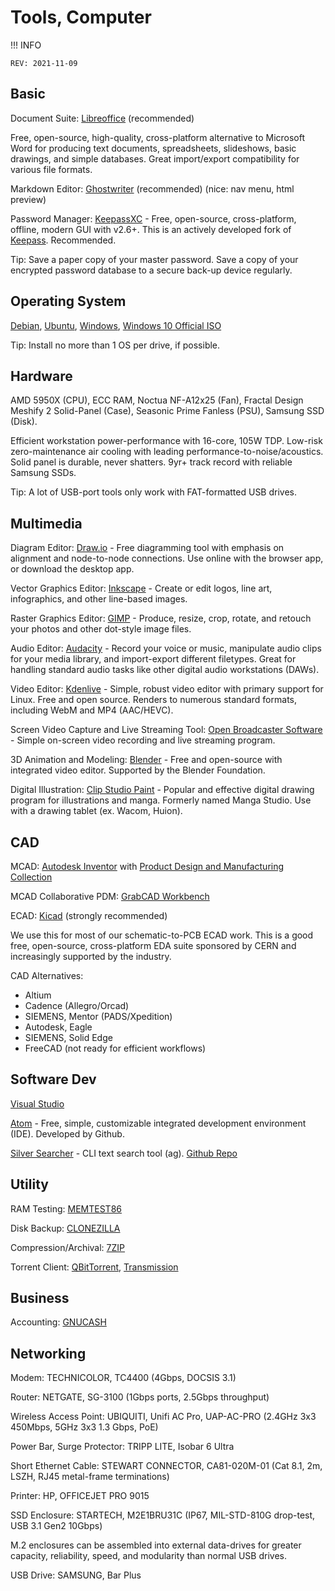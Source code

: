 # Tools, Computer

!!! INFO

	REV: 2021-11-09

## Basic

Document Suite: [Libreoffice](https://www.libreoffice.org/) (recommended)

Free, open-source, high-quality, cross-platform alternative to Microsoft Word for producing text documents, spreadsheets, slideshows, basic drawings, and simple databases. Great import/export compatibility for various file formats.

Markdown Editor: [Ghostwriter](https://wereturtle.github.io/ghostwriter/) (recommended) (nice: nav menu, html preview)

Password Manager: [KeepassXC](https://keepassxc.org/) - Free, open-source, cross-platform, offline, modern GUI with v2.6+. This is an actively developed fork of [Keepass](https://keepass.info). Recommended.

Tip: Save a paper copy of your master password. Save a copy of your encrypted password database to a secure back-up device regularly.

## Operating System

[Debian](https://www.debian.org/),
[Ubuntu](https://ubuntu.com/),
[Windows](https://www.microsoft.com/en-us/windows),
[Windows 10 Official ISO](https://www.microsoft.com/en-ca/software-download/windows10ISO)

Tip: Install no more than 1 OS per drive, if possible.

## Hardware

AMD 5950X (CPU), ECC RAM, Noctua NF-A12x25 (Fan), Fractal Design Meshify 2 Solid-Panel (Case), Seasonic Prime Fanless (PSU), Samsung SSD (Disk).

Efficient workstation power-performance with 16-core, 105W TDP. Low-risk zero-maintenance air cooling with leading performance-to-noise/acoustics. Solid panel is durable, never shatters. 9yr+ track record with reliable Samsung SSDs.

Tip: A lot of USB-port tools only work with FAT-formatted USB drives.

## Multimedia

Diagram Editor: [Draw.io](https://about.draw.io/) - Free diagramming tool with emphasis on alignment and node-to-node connections. Use online with the browser app, or download the desktop app.

Vector Graphics Editor: [Inkscape](https://inkscape.org/) - Create or edit logos, line art, infographics, and other line-based images.

Raster Graphics Editor: [GIMP](https://www.gimp.org/) - Produce, resize, crop, rotate, and retouch your photos and other dot-style image files.

Audio Editor: [Audacity](https://www.audacityteam.org/) - Record your voice or music, manipulate audio clips for your media library, and import-export different filetypes. Great for handling standard audio tasks like other digital audio workstations (DAWs).

Video Editor: [Kdenlive](https://kdenlive.org) - Simple, robust video editor with primary support for Linux. Free and open source. Renders to numerous standard formats, including WebM and MP4 (AAC/HEVC).

Screen Video Capture and Live Streaming Tool: [Open Broadcaster Software](https://obsproject.com/) - Simple on-screen video recording and live streaming program.

3D Animation and Modeling: [Blender](https://www.blender.org/) - Free and open-source with integrated video editor. Supported by the Blender Foundation.

Digital Illustration: [Clip Studio Paint](http://www.clipstudio.net/en) - Popular and effective digital drawing program for illustrations and manga. Formerly named Manga Studio. Use with a drawing tablet (ex. Wacom, Huion).

## CAD

MCAD: [Autodesk Inventor](https://www.autodesk.com/products/inventor/overview) with [Product Design and Manufacturing Collection](https://www.autodesk.com/collections/product-design-manufacturing/overview)

MCAD Collaborative PDM: [GrabCAD Workbench](https://grabcad.com/workbench)

ECAD: [Kicad](https://www.kicad.org/) (strongly recommended)

We use this for most of our schematic-to-PCB ECAD work. This is a good free, open-source, cross-platform EDA suite sponsored by CERN and increasingly supported by the industry.

CAD Alternatives:

* Altium
* Cadence (Allegro/Orcad)
* SIEMENS, Mentor (PADS/Xpedition)
* Autodesk, Eagle
* SIEMENS, Solid Edge
* FreeCAD (not ready for efficient workflows)

## Software Dev

[Visual Studio](https://visualstudio.microsoft.com/)

[Atom](https://atom.io/) - Free, simple, customizable integrated development environment (IDE). Developed by Github.

[Silver Searcher](https://geoff.greer.fm/ag/) - CLI text search tool (ag).
[Github Repo](https://github.com/ggreer/the_silver_searcher)


## Utility

RAM Testing: [MEMTEST86](https://www.memtest86.com/)

Disk Backup: [CLONEZILLA](https://clonezilla.org/)

Compression/Archival: [7ZIP](http://www.7-zip.org/)

Torrent Client: [QBitTorrent](https://www.qbittorrent.org/), [Transmission](https://transmissionbt.com/download/) 

## Business

Accounting: [GNUCASH](https://www.gnucash.org/)

## Networking

Modem: TECHNICOLOR, TC4400 (4Gbps, DOCSIS 3.1)

Router: NETGATE, SG-3100 (1Gbps ports, 2.5Gbps throughput)

Wireless Access Point: UBIQUITI, Unifi AC Pro, UAP-AC-PRO (2.4GHz 3x3 450Mbps, 5GHz 3x3 1.3 Gbps, PoE)

Power Bar, Surge Protector: TRIPP LITE, Isobar 6 Ultra

Short Ethernet Cable: STEWART CONNECTOR, CA81-020M-01 (Cat 8.1, 2m, LSZH, RJ45 metal-frame terminations)

Printer: HP, OFFICEJET PRO 9015

SSD Enclosure: STARTECH, M2E1BRU31C (IP67, MIL-STD-810G drop-test, USB 3.1 Gen2 10Gbps)

M.2 enclosures can be assembled into external data-drives for greater capacity, reliability, speed, and modularity than normal USB drives.

USB Drive: SAMSUNG, Bar Plus 



